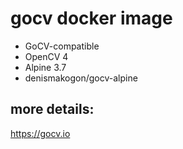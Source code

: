 # gocv docker image

* GoCV-compatible 
* OpenCV 4 
* Alpine 3.7 
* denismakogon/gocv-alpine

## more details:
https://gocv.io
